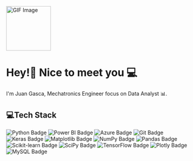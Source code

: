 
</head>
<body>
    <div class="container">
        <img src="https://media.giphy.com/media/zhYSVCirREeIZtONCI/giphy.gif?cid=790b7611eepvlhdurz855phgnw0u0it1yi1hw1rsj26jp868&ep=v1_stickers_search&rid=giphy.gif&ct=s" width="120" alt="GIF Image"/> 
        <h1>Hey!👋 Nice to meet you 💻</h1> 
        <p>I'm Juan Gasca, Mechatronics Engineer focus on Data Analyst 📊.</p>
    </div>
    <!-- Nuevo contenedor para "Things I code with" -->
     <div class="code-container">
        <h2>💻Tech Stack</h2>
        <!-- Badges de tecnologías -->
        <img class="badge" src="https://img.shields.io/badge/python-3670A0?style=for-the-badge&logo=python&logoColor=ffdd54" alt="Python Badge">
        <img class="badge" src="https://img.shields.io/badge/power_bi-F2C811?style=for-the-badge&logo=powerbi&logoColor=black" alt="Power BI Badge">
        <img class="badge" src="https://img.shields.io/badge/azure-%230072C6.svg?style=for-the-badge&logo=microsoftazure&logoColor=white" alt="Azure Badge">
        <img class="badge" src="https://img.shields.io/badge/git-%23F05033.svg?style=for-the-badge&logo=git&logoColor=white" alt="Git Badge">
        <img class="badge" src="https://img.shields.io/badge/Keras-%23D00000.svg?style=for-the-badge&logo=Keras&logoColor=white" alt="Keras Badge">
        <img class="badge" src="https://img.shields.io/badge/Matplotlib-%23ffffff.svg?style=for-the-badge&logo=Matplotlib&logoColor=black" alt="Matplotlib Badge">
        <img class="badge" src="https://img.shields.io/badge/numpy-%23013243.svg?style=for-the-badge&logo=numpy&logoColor=white" alt="NumPy Badge">
        <img class="badge" src="https://img.shields.io/badge/pandas-%23150458.svg?style=for-the-badge&logo=pandas&logoColor=white" alt="Pandas Badge">
        <img class="badge" src="https://img.shields.io/badge/scikit--learn-%23F7931E.svg?style=for-the-badge&logo=scikit-learn&logoColor=white" alt="Scikit-learn Badge">
        <img class="badge" src="https://img.shields.io/badge/SciPy-%230C55A5.svg?style=for-the-badge&logo=scipy&logoColor=%white" alt="SciPy Badge">
        <img class="badge" src="https://img.shields.io/badge/TensorFlow-%23FF6F00.svg?style=for-the-badge&logo=TensorFlow&logoColor=white" alt="TensorFlow Badge">
        <img class="badge" src="https://img.shields.io/badge/Plotly-%233F4F75.svg?style=for-the-badge&logo=plotly&logoColor=white" alt="Plotly Badge">
        <img class="badge" src="https://img.shields.io/badge/mysql-4479A1.svg?style=for-the-badge&logo=mysql&logoColor=white" alt="MySQL Badge">
    </div>
</body>
</html>
